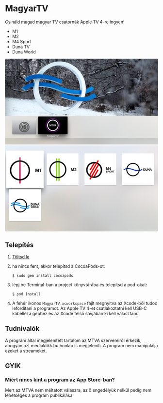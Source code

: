 # MagyarTV

Csináld magad magyar TV csatornák Apple TV 4-re ingyen!

* M1
* M2
* M4 Sport
* Duna TV
* Duna World

![Menü](Doc/1.png)
![Belső képernyő](Doc/2.png)

## Telepítés

1. [Töltsd le](https://github.com/gklka/MagyarTV/archive/master.zip)
2. ha nincs fent, akkor telepítsd a CocoaPods-ot:

	```
	$ sudo gem install cocoapods
	```

3. lépj be Terminal-ban a project könyvtárába és telepítsd a pod-okat:

	```
	$ pod install
	```

4. A fehér ikonos `MagyarTV.xcworkspace` fájlt megnyitva az Xcode-ból tudod lefordítani a programot. Az Apple TV 4-et csatlakoztatni kell USB-C kábellel a géphez és az Xcode felső sávjában ki kell választani.

## Tudnivalók

A program által megjelenített tartalom az MTVA szervereiről érkezik, ahogyan azt mediaklikk.hu honlap is megjeleníti. A program nem manipulálja ezeket a streameket.

## GYIK

### Miért nincs kint a program az App Store-ban?

Mert az MTVA nem méltatott válaszra, az ő engedélyük nélkül pedig nem lehetséges a program publikálása.
